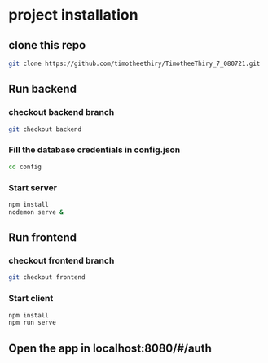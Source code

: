 # project installation

## clone this repo
```bash
git clone https://github.com/timotheethiry/TimotheeThiry_7_080721.git
```

## Run backend

### checkout backend branch
```bash
git checkout backend
```

### Fill the database credentials in config.json 
```bash
cd config
```

### Start server
```bash
npm install
nodemon serve &
```

## Run frontend

### checkout frontend branch
```bash
git checkout frontend
```

### Start client

```bash
npm install
npm run serve
```

## Open the app in localhost:8080/#/auth
